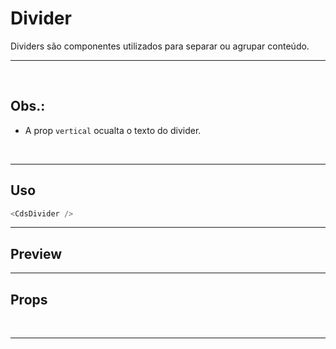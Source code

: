 # Divider

Dividers são componentes utilizados para separar ou agrupar conteúdo.

---
<br>

## Obs.:
- A prop `vertical` ocualta o texto do divider.

<br>

---

## Uso

```js
<CdsDivider />
```

---

## Preview

<PreviewBuilder
	:args
	:component="CdsDivider"
/>

---

## Props

<APITable
	name="CdsDivider"
	section="props"
/>
<br>

---

<script setup>
import { ref } from 'vue';
import CdsDivider from '@/components/Divider.vue';

const args = ref({});
</script>
